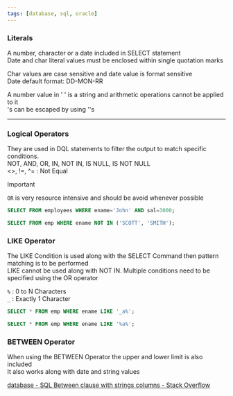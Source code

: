 ```yaml
---
tags: [database, sql, oracle]
---
```


### Literals

A number, character or a date included in SELECT statement  
Date and char literal values must be enclosed within single quotation marks

Char values are case sensitive and date value is format sensitive  
Date default format: DD-MON-RR

A number value in ' ' is a string and arithmetic operations cannot be applied to it  
's can be escaped by using ''s

---

### Logical Operators

They are used in DQL statements to filter the output to match specific conditions.  
NOT, AND, OR, IN, NOT IN, IS NULL, IS NOT NULL  
\<\>, !=, ^= : Not Equal

 > [!IMPORTANT]
 > `OR` is very resource intensive and should be avoid whenever possible

````sql
SELECT FROM employees WHERE ename='John' AND sal=3000;

SELECT FROM emp WHERE ename NOT IN ('SCOTT', 'SMITH');
````

### LIKE Operator

The LIKE Condition is used along with the SELECT Command then pattern matching is to be performed  
LIKE cannot be used along with NOT IN. Multiple conditions need to be specified using the OR operator

`%` : 0 to N Characters  
`_` : Exactly 1 Character

````sql
SELECT * FROM emp WHERE ename LIKE '_a%';

SELECT * FROM emp WHERE ename LIKE '%a%';
````

### BETWEEN Operator

When using the BETWEEN Operator the upper and lower limit is also included  
It also works along with date and string values

[database - SQL Between clause with strings columns - Stack Overflow](https://stackoverflow.com/questions/5980783/sql-between-clause-with-strings-columns)
